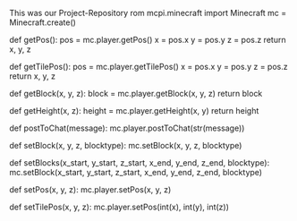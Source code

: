 This was our Project-Repository
rom mcpi.minecraft import Minecraft
mc = Minecraft.create()

def getPos():
	pos = mc.player.getPos()
	x = pos.x
	y = pos.y
	z = pos.z
	return x, y, z

def getTilePos():
	pos = mc.player.getTilePos()
	x = pos.x
	y = pos.y
	z = pos.z
	return x, y, z

def getBlock(x, y, z):
	block = mc.player.getBlock(x, y, z)
	return block

def getHeight(x, z):
	height = mc.player.getHeight(x, y)
	return height

def postToChat(message):
	mc.player.postToChat(str(message))

def setBlock(x, y, z, blocktype):
	mc.setBlock(x, y, z, blocktype)

def setBlocks(x_start, y_start, z_start, x_end, y_end, z_end, blocktype):
	mc.setBlock(x_start, y_start, z_start, x_end, y_end, z_end, blocktype)

def setPos(x, y, z):
	mc.player.setPos(x, y, z)

def setTilePos(x, y, z):
	mc.player.setPos(int(x), int(y), int(z))
